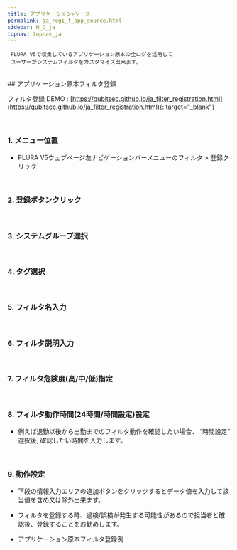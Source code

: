 ```yaml
---
title: アプリケーション>ソース
permalink: ja_regi_f_app_source.html
sidebar: M_C_ja
topnav: topnav_ja
---
```


     PLURA V5で収集しているアプリケーション原本の全ログを活用して
     ユーザーがシステムフィルタをカスタマイズ出来ます。

<br />
##  アプリケーション原本フィルタ登録

<!-- [![image](/docs/images/Manual/common/regi/source/1.png){: width="800" }](/docs/images/Manual/common/regi/source/1.png){: target="_blank"}-->

フィルタ登録 DEMO : [https://qubitsec.github.io/ja_filter_registration.html](https://qubitsec.github.io/ja_filter_registration.html){: target="_blank"}

<br />

### 1. メニュー位置
- PLURA V5ウェブページ左ナビゲーションバーメニューのフィルタ > 登録クリック   
<!-- [![image](/docs/images/Manual/common/regi/source/2.png)](/docs/images/Manual/common/regi/source/2.png){: target="_blank"}-->

<br />

### 2. 登録ボタンクリック
<!-- [![image](/docs/images/Manual/common/regi/source/3.png){: width="800" }](/docs/images/Manual/common/regi/source/3.png){: target="_blank"}-->

<br />

### 3. システムグループ選択
<!-- [![image](/docs/images/Manual/common/regi/source/4.png){: width="800" }](/docs/images/Manual/common/regi/source/4.png){: target="_blank"}-->

<br />

### 4. タグ選択

<br />

### 5. フィルタ名入力

<br />

### 6. フィルタ説明入力

<br />

### 7. フィルタ危険度(高/中/低)指定

<br />

### 8. フィルタ動作時間(24時間/時間設定)設定
<!-- [![image](/docs/images/Manual/common/regi/source/5.png){: width="800" }](/docs/images/Manual/common/regi/source/5.png){: target="_blank"}-->

- 例えば退勤以後から出勤までのフィルタ動作を確認したい場合、 “時間設定” 選択後, 確認したい時間を入力します。

<br />

### 9. 動作設定

- 下段の情報入力エリアの追加ボタンをクリックするとデータ値を入力して該当値を含め又は除外出来ます。

- フィルタを登録する時、過検/誤検が発生する可能性があるので担当者と確認後、登録することをお勧めします。

- アプリケーション原本フィルタ登録例

<!-- [![image](/docs/images/Manual/common/regi/source/6.png){: width="800" }](/docs/images/Manual/common/regi/source/6.png){: target="_blank"}-->
